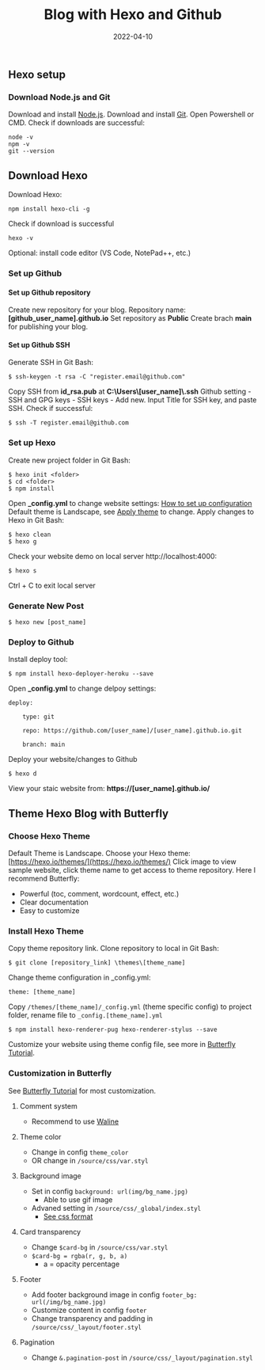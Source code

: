 ﻿---
title: Blog with Hexo and Github
date: 2022-04-10
update: 2022-06-09
categories: 
    - Tools
    - Website
tags: Hexo
description: 
---

## Hexo setup

### Download Node.js and Git

Download and install [Node.js](https://nodejs.org/en/).
Download and install [Git](https://git-scm.com/downloads).
Open Powershell or CMD.
Check if downloads are successful:

    node -v
    npm -v
    git --version
    
 ## Download Hexo
 Download Hexo:

    npm install hexo-cli -g
Check if download is successful

    hexo -v
Optional: install code editor (VS Code, NotePad++, etc.)

### Set up Github

#### Set up Github repository

Create new repository for your blog.
Repository name: **[github_user_name].github.io**
Set repository as **Public**
Create brach **main** for publishing your blog.

#### Set up Github SSH

Generate SSH in Git Bash:

    $ ssh-keygen -t rsa -C "register.email@github.com"
    
Copy SSH from **id_rsa.pub** at **C:\Users\\[user_name]\\.ssh**
Github setting - SSH and GPG keys - SSH keys - Add new.
Input Title for SSH key, and paste SSH.
Check if successful:

    $ ssh -T register.email@github.com
   
### Set up Hexo

Create new project folder in Git Bash:

    $ hexo init <folder>  
	$ cd <folder>  
	$ npm install
Open **_config.yml** to change website settings: [How to set up configuration](https://hexo.io/docs/configuration)
Default theme is Landscape, see [Apply theme](http://localhost:4000) to change.
Apply changes to Hexo in Git Bash:

    $ hexo clean
    $ hexo g
Check your website demo on local server http://localhost:4000:

    $ hexo s
    
Ctrl + C to exit local server

### Generate New Post

    $ hexo new [post_name]

### Deploy to Github

Install deploy tool:

    $ npm install hexo-deployer-heroku --save

Open **_config.yml** to change delpoy settings: 

    deploy:

		type: git

		repo: https://github.com/[user_name]/[user_name].github.io.git

		branch: main

Deploy your website/changes to Github

    $ hexo d

View your staic website from: **https://[user_name].github.io/**

## Theme Hexo Blog with Butterfly

### Choose Hexo Theme

Default Theme is Landscape.
Choose your Hexo theme: [https://hexo.io/themes/](https://hexo.io/themes/)
Click image to view sample website, click theme name to get access to theme repository.
Here I recommend Butterfly:
- Powerful (toc, comment, wordcount, effect, etc.)
- Clear documentation
- Easy to customize

### Install Hexo Theme

Copy theme repository link.
Clone repository to local in Git Bash:

    $ git clone [repository_link] \themes\[theme_name]
Change theme configuration in _config.yml:

    theme: [theme_name]
Copy <code>/themes/[theme_name]/_config.yml</code> (theme specific config) to project folder, rename file to <code>_config.[theme_name].yml</code>

    $ npm install hexo-renderer-pug hexo-renderer-stylus --save


Customize your website using theme config file, see more in [Butterfly Tutorial](https://butterfly.js.org/posts/21cfbf15/).

### Customization in Butterfly

See [Butterfly Tutorial](https://butterfly.js.org/posts/21cfbf15/) for most customization.
1. Comment system
	- Recommend to use [Waline](https://waline.js.org/)

2. Theme color
	- Change in config <code>theme_color</code>
	- OR change in <code>/source/css/var.styl</code>

3. Background image
	- Set in config <code>background: url(img/bg_name.jpg)</code>
		- Able to use gif image
	- Advaned setting in <code>/source/css/_global/index.styl</code>
		- [See css format](https://www.w3schools.com/cssref/css3_pr_background.asp)

4. Card transparency
	- Change <code>$card-bg</code> in <code>/source/css/var.styl</code>
	- <code>$card-bg = rgba(r, g, b, a)</code>
		- a = opacity percentage

5. Footer
	- Add footer background image in config <code>footer_bg: url(/img/bg_name.jpg)</code>
	- Customize content in config <code>footer</code>
	- Change transparency and padding in <code>/source/css/_layout/footer.styl</code>

6. Pagination
	- Change `&.pagination-post` in <code>/source/css/_layout/pagination.styl</code>

